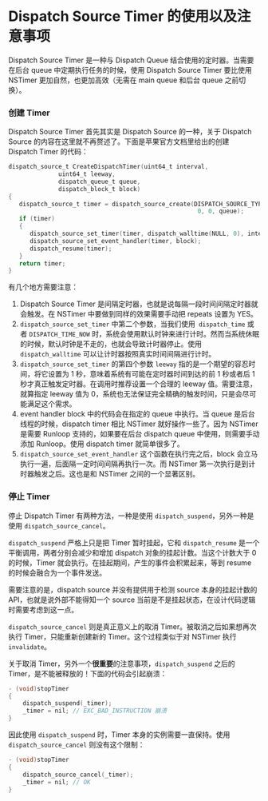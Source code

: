 Dispatch Source Timer 的使用以及注意事项
=====================================

Dispatch Source Timer 是一种与 Dispatch Queue 结合使用的定时器。当需要在后台 queue 中定期执行任务的时候，使用 Dispatch Source Timer 要比使用 NSTimer 更加自然，也更加高效（无需在 main queue 和后台 queue 之前切换）。

### 创建 Timer

Dispatch Source Timer 首先其实是 Dispatch Source 的一种，关于 Dispatch Source 的内容在这里就不再赘述了。下面是苹果官方文档里给出的创建 Dispatch Timer 的代码：

```objectivec
dispatch_source_t CreateDispatchTimer(uint64_t interval,
              uint64_t leeway,
              dispatch_queue_t queue,
              dispatch_block_t block)
{
   dispatch_source_t timer = dispatch_source_create(DISPATCH_SOURCE_TYPE_TIMER,
                                                     0, 0, queue);
   if (timer)
   {
      dispatch_source_set_timer(timer, dispatch_walltime(NULL, 0), interval, leeway);
      dispatch_source_set_event_handler(timer, block);
      dispatch_resume(timer);
   }
   return timer;
}
```

有几个地方需要注意：

1. Dispatch Source Timer 是间隔定时器，也就是说每隔一段时间间隔定时器就会触发。在 NSTimer 中要做到同样的效果需要手动把 repeats 设置为 YES。
2. `dispatch_source_set_timer` 中第二个参数，当我们使用` dispatch_time` 或者 `DISPATCH_TIME_NOW` 时，系统会使用默认时钟来进行计时。然而当系统休眠的时候，默认时钟是不走的，也就会导致计时器停止。使用 `dispatch_walltime` 可以让计时器按照真实时间间隔进行计时。
3. `dispatch_source_set_timer` 的第四个参数 `leeway` 指的是一个期望的容忍时间，将它设置为 1 秒，意味着系统有可能在定时器时间到达的前 1 秒或者后 1 秒才真正触发定时器。在调用时推荐设置一个合理的 leeway 值。需要注意，就算指定 leeway 值为 0，系统也无法保证完全精确的触发时间，只是会尽可能满足这个需求。
4. event handler block 中的代码会在指定的 queue 中执行。当 queue 是后台线程的时候，dispatch timer 相比 NSTimer 就好操作一些了。因为 NSTimer 是需要 Runloop 支持的，如果要在后台 dispatch queue 中使用，则需要手动添加 Runloop。使用 dispatch timer 就简单很多了。
4. `dispatch_source_set_event_handler` 这个函数在执行完之后，block 会立马执行一遍，后面隔一定时间间隔再执行一次。而 NSTimer 第一次执行是到计时器触发之后。这也是和 NSTimer 之间的一个显著区别。

### 停止 Timer 

停止 Dispatch Timer 有两种方法，一种是使用 `dispatch_suspend`，另外一种是使用 `dispatch_source_cancel`。

`dispatch_suspend` 严格上只是把 Timer 暂时挂起，它和 `dispatch_resume` 是一个平衡调用，两者分别会减少和增加 dispatch 对象的挂起计数。当这个计数大于 0 的时候，Timer 就会执行。在挂起期间，产生的事件会积累起来，等到 resume 的时候会融合为一个事件发送。

需要注意的是，dispatch source 并没有提供用于检测 source 本身的挂起计数的 API，也就是说外部不能得知一个 source 当前是不是挂起状态，在设计代码逻辑时需要考虑到这一点。

`dispatch_source_cancel` 则是真正意义上的取消 Timer。被取消之后如果想再次执行 Timer，只能重新创建新的 Timer。这个过程类似于对 NSTimer 执行 `invalidate`。

关于取消 Timer，另外一个**很重要**的注意事项，`dispatch_suspend` 之后的 Timer，是不能被释放的！下面的代码会引起崩溃：

```objectivec
- (void)stopTimer
{
    dispatch_suspend(_timer);
    _timer = nil; // EXC_BAD_INSTRUCTION 崩溃
}
```

因此使用 `dispatch_suspend` 时，Timer 本身的实例需要一直保持。使用 `dispatch_source_cancel` 则没有这个限制：

```objectivec
- (void)stopTimer
{
    dispatch_source_cancel(_timer);
    _timer = nil; // OK
}
```